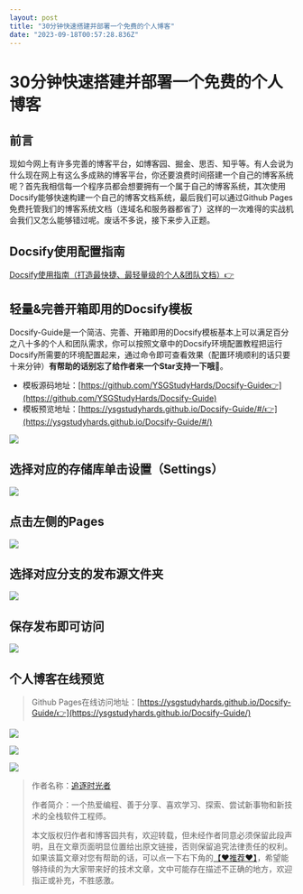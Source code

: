 ```yaml
---
layout: post
title: "30分钟快速搭建并部署一个免费的个人博客"
date: "2023-09-18T00:57:28.836Z"
---
```

30分钟快速搭建并部署一个免费的个人博客
====================

前言
--

现如今网上有许多完善的博客平台，如博客园、掘金、思否、知乎等。有人会说为什么现在网上有这么多成熟的博客平台，你还要浪费时间搭建一个自己的博客系统呢？首先我相信每一个程序员都会想要拥有一个属于自己的博客系统，其次使用Docsify能够快速构建一个自己的博客文档系统，最后我们可以通过Github Pages免费托管我们的博客系统文档（连域名和服务器都省了）这样的一次难得的实战机会我们又怎么能够错过呢。废话不多说，接下来步入正题。

Docsify使用配置指南
-------------

[Docsify使用指南（打造最快捷、最轻量级的个人&团队文档）👉](http://mp.weixin.qq.com/s?__biz=MzIxMTUzNzM5Ng==&mid=2247484187&idx=1&sn=13960a4639320a971b52f185b78ae54b&chksm=97529f80a0251696c8d712c1cc0061bc497525e417067db572d7f8281cfa65005ec559fc04e6&scene=21#wechat_redirect)

轻量&完善开箱即用的Docsify模板
-------------------

Docsify-Guide是一个简洁、完善、开箱即用的Docsify模板基本上可以满足百分之八十多的个人和团队需求，你可以按照文章中的Docsify环境配置教程把运行Docsify所需要的环境配置起来，通过命令即可查看效果（配置环境顺利的话只要十来分钟）**有帮助的话别忘了给作者来一个Star支持一下哦🤞**。

*   模板源码地址：[https://github.com/YSGStudyHards/Docsify-Guide👉](https://github.com/YSGStudyHards/Docsify-Guide)
*   模板预览地址：[https://ysgstudyhards.github.io/Docsify-Guide/#/👉](https://ysgstudyhards.github.io/Docsify-Guide/#/)

![](https://img2023.cnblogs.com/blog/1336199/202309/1336199-20230917162303228-867083647.png)

选择对应的存储库单击设置（Settings）
----------------------

![](https://img2023.cnblogs.com/blog/1336199/202309/1336199-20230917162320012-1921202755.png)

点击左侧的Pages
----------

![](https://img2023.cnblogs.com/blog/1336199/202309/1336199-20230917162331342-917075850.png)

选择对应分支的发布源文件夹
-------------

![](https://img2023.cnblogs.com/blog/1336199/202309/1336199-20230917162351600-624836711.png)

保存发布即可访问
--------

![](https://img2023.cnblogs.com/blog/1336199/202309/1336199-20230917162408273-1252771082.png)

个人博客在线预览
--------

> Github Pages在线访问地址：[https://ysgstudyhards.github.io/Docsify-Guide/👉](https://ysgstudyhards.github.io/Docsify-Guide/)

![](https://img2023.cnblogs.com/blog/1336199/202309/1336199-20230917162452019-1412878950.png)

![](https://img2023.cnblogs.com/blog/1336199/202309/1336199-20230917162458628-1728314156.png)

![](https://img2023.cnblogs.com/blog/1336199/202309/1336199-20230917162507637-453813704.png)

> 作者名称：[追逐时光者](https://www.cnblogs.com/Can-daydayup/)
> 
> 作者简介：一个热爱编程、善于分享、喜欢学习、探索、尝试新事物和新技术的全栈软件工程师。
> 
> 本文版权归作者和博客园共有，欢迎转载，但未经作者同意必须保留此段声明，且在文章页面明显位置给出原文链接，否则保留追究法律责任的权利。如果该篇文章对您有帮助的话，可以点一下右下角的[【♥推荐♥】](javascript:void(0))，希望能够持续的为大家带来好的技术文章，文中可能存在描述不正确的地方，欢迎指正或补充，不胜感激。